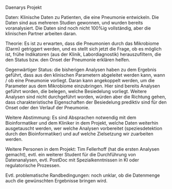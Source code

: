 Daenarys Projekt

Daten: Klinische Daten zu Patienten, die eine Pneumonie entwickeln. Die Daten sind aus mehreren Studien gewonnen, und wurden bereits voranalysiert. Die Daten sind noch nicht 100%ig vollständig, aber die klinischen Partner arbeiten daran.

Theorie: Es ist zu erwarten, dass die Pneumonien durch das Mikrobiome (Darm) getriggert werden, und es stellt sich jetzt die Frage, ob es möglich ist, frühe Indikatoren (aus der Klinik, Labordiagnostik) herauszufiltern, die den Status bzw. den Onset der Pneumonie erklären helfen.

Gegenwärtiger Status: die bisherigen Analysen haben zu dem Ergebnis geführt, dass aus den klinischen Parametern abgeleitet werden kann, wann / ob eine Pneumonie vorliegt. Daran kann angekoppelt werden, um die Parameter aus dem Mikrobiome einzubringen. Hier sind bereits Analysen geführt worden, die belegen, welche Besiedelung vorliegt. Weitere Analysen sind nicht durchgeführt worden, würden aber die Richtung gehen, dass charakteristische Eigenschaften der Besiedelung prediktiv sind für den Onset oder den Verlauf der Pneumonie.

Weitere Abstimmung: Es sind Absprachen notwendig mit dem Bioinformatiker und dem Kliniker in dem Projekt, welche Daten weiterhin ausgetauscht werden, wer welche Analysen vorbereitet (speziesdetektion durch den Bioinformatiker) und auf welche Zielsetzung wir zuarbeiten werden.

Weitere Personen in dem Projekt: Tim Fellerhoff (hat die ersten Analysen gemacht), evtl. ein weiterer Student für die Durchführung von Datenanalysen, evtl. PostDoc mit Spezialkenntnissen in KI oder regulatorische Prozessen.

Evtl. problematische Randbedingungen: noch unklar, ob die Datenmenge auch die gewünschten Ergebnisse bringen wird. 
